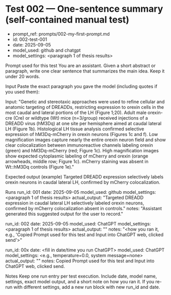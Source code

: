 # Test 002 — One-sentence summary (self-contained manual test)

- prompt_ref: prompts/002-my-first-prompt.md
- id: 002-test-001
- date: 2025-09-05
- model_used: github and chatgpt
- model_settings: <paragraph 1 of thesis results>

Prompt used for this test
You are an assistant. Given a short abstract or paragraph, write one clear sentence that summarizes the main idea. Keep it under 20 words.

Input
Paste the exact paragraph you gave the model (including quotes if you used them):

Input: "Genetic and stereotaxic approaches were used to refine cellular and anatomic targeting of DREADDs, restricting expression to orexin cells in the most caudal and lateral portions of the LH (Figure 1;20). Adult male orexin-cre (Cre) or wildtype (Wt) mice (n=3/group) received injections of a DREADD virus (hM3Dq) at one site per hemisphere aimed at caudal lateral LH (Figure 1b). Histological LH tissue analysis confirmed selective expression of hM3Dq-mCherry in orexin neurons (Figures 1c and f). Low magnification images capture nearly the entire orexin neuron field and show clear colocalization between immunoreactive channels labeling orexin (green) and hM3Dq-mCherry (red; Figure 1c). High magnification images show expected cytoplasmic labeling of mCherry and orexin (orange arrowheads, middle row; Figure 1c). mCherry staining was absent in Wt::hM3Dq controls (Figure 1e)."

Expected output (example)
Targeted DREADD expression selectively labels orexin neurons in caudal lateral LH, confirmed by mCherry colocalization.

Runs
run_id: 001 date: 2025-09-05 model_used: github model_settings: <paragraph 1 of thesis results> actual_output: "Targeted DREADD expression in caudal lateral LH selectively labeled orexin neurons, confirmed by mCherry colocalization absent in controls." notes: "Assistant generated this suggested output for the user to record."

run_id: 002 date: 2025-09-05 model_used: ChatGPT model_settings: <paragraph 1 of thesis results> 
actual_output: "" 
notes: "<how you ran it, e.g., 'Copied Prompt used for this test and Input into ChatGPT web, clicked send'>"

run_id: 00x date: <fill in date/time you run ChatGPT> 
model_used: ChatGPT model_settings: <e.g., temperature=0.0, system message=none> 
actual_output: "" 
notes: Copied Prompt used for this test and Input into ChatGPT web, clicked send.

Notes
Keep one run entry per test execution. Include date, model name, settings, exact model output, and a short note on how you ran it.
If you re-run with different settings, add a new run block with new run_id and date.
